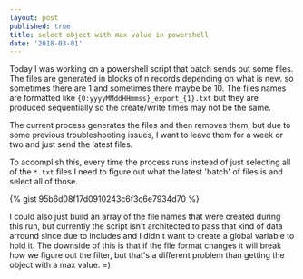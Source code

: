 ```yaml
---
layout: post
published: true
title: select object with max value in powershell
date: '2018-03-01'
---
```

Today I was working on a powershell script that batch sends out some files. The files are generated in blocks of n records depending on what is new. so sometimes there are 1 and sometimes there maybe be 10. The files names are formatted like `{0:yyyyMMddHHmmss}_export_{1}.txt` but they are produced sequentially so the create/write times may not be the same.

The current process generates the files and then removes them, but due to some previous troubleshooting issues, I want to leave them for a week or two and just send the latest files.

To accomplish this, every time the process runs instead of just selecting all of the `*.txt` files I need to figure out what the latest 'batch' of files is and select all of those.

{% gist 95b6d08f17d0910243c6f3c6e7934d70 %}

I could also just build an array of the file names that were created during this run, but currently the script isn't architected to pass that kind of data arround since due to includes and I didn't want to create a global variable to hold it. The downside of this is that if the file format changes it will break how we figure out the filter, but that's a different problem than getting the object with a max value. =)

